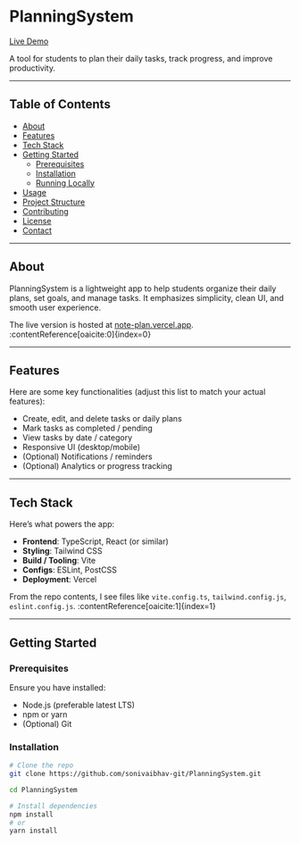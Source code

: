 # PlanningSystem

[Live Demo](https://note-plan.vercel.app/)  

A tool for students to plan their daily tasks, track progress, and improve productivity.

---

## Table of Contents

- [About](#about)  
- [Features](#features)  
- [Tech Stack](#tech-stack)  
- [Getting Started](#getting-started)  
  - [Prerequisites](#prerequisites)  
  - [Installation](#installation)  
  - [Running Locally](#running-locally)  
- [Usage](#usage)  
- [Project Structure](#project-structure)  
- [Contributing](#contributing)  
- [License](#license)  
- [Contact](#contact)  

---

## About

PlanningSystem is a lightweight app to help students organize their daily plans, set goals, and manage tasks. It emphasizes simplicity, clean UI, and smooth user experience.

The live version is hosted at [note-plan.vercel.app](https://note-plan.vercel.app/). :contentReference[oaicite:0]{index=0}

---

## Features

Here are some key functionalities (adjust this list to match your actual features):

- Create, edit, and delete tasks or daily plans  
- Mark tasks as completed / pending  
- View tasks by date / category  
- Responsive UI (desktop/mobile)  
- (Optional) Notifications / reminders  
- (Optional) Analytics or progress tracking  

---

## Tech Stack

Here’s what powers the app:

- **Frontend**: TypeScript, React (or similar)  
- **Styling**: Tailwind CSS  
- **Build / Tooling**: Vite  
- **Configs**: ESLint, PostCSS  
- **Deployment**: Vercel  

From the repo contents, I see files like `vite.config.ts`, `tailwind.config.js`, `eslint.config.js`. :contentReference[oaicite:1]{index=1}  

---

## Getting Started

### Prerequisites

Ensure you have installed:

- Node.js (preferable latest LTS)  
- npm or yarn  
- (Optional) Git  

### Installation

```bash
# Clone the repo
git clone https://github.com/sonivaibhav-git/PlanningSystem.git

cd PlanningSystem

# Install dependencies
npm install
# or
yarn install

